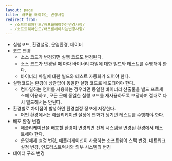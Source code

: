 ```yaml
---
layout: page
title: 배포를 해야하는 변경사항
redirect_from:
  - /소프트웨어인도/배포를해야하는변경사항/
  - /소프트웨어인도/배포를해야하는변경사항/
---
```


- 실행코드, 환경설정, 운영환경, 데이터
- 코드 변경
	- 소스 코드가 변경되면 실행 코드도 변경된다.
	- 소스 코드가 변경될 때 마다 바이너리 파일에 대한 빌드와 테스트를 수행해야 한다.
	- 바이너리 파일에 대한 빌드와 테스트 자동화가 되어야 한다.
- 실행코드는 환경에 상관없이 동일한 실행 코드로 배포되어야 한다.
	- 컴파일하는 언어를 사용하는 경우라면 동일한 바이너리 산출물을 빌드 프로세스에 이용하고, 모든 곳에 동일한 실행 코드를 재사용하도록 보장하며 절대로 다시 빌드해서는 안된다.
- 환경별로 차이점이 발생하면 환경설정 정보에 저장한다.
	- 어떤 환경에서든 애플리케이션 설정에 변화가 생기면 테스트를 수행해야 한다.
- 배포 환경 변경
	- 애플리케이션을 배포할 환경이 변경되면 전체 시스템을 변경된 환경에서 테스트해야 한다.
	- 운영체제 설정 변경, 애플리케이션이 사용하는 소프트웨어 스택 변경, 네트워크 설정 변경, 인프라스트럭처와 외부 시스템의 변경
- 데이터 구조 변경
